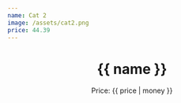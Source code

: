 ```yaml
---
name: Cat 2
image: /assets/cat2.png
price: 44.39
---
```


<header>
  <h1>{{ name }}</h1>
  <p>Price: {{ price | money }}</p>
</header>
